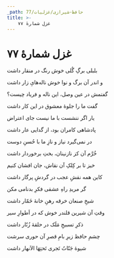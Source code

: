 ```yaml
---
_path: حافظ-شیرازی/غزلیات/77
title: >-
    غزل شمارهٔ ۷۷
---
```

# غزل شمارهٔ ۷۷

<div class="b" id="bn1"><div class="m1"><p>بلبلی برگِ گُلی خوش رنگ در منقار داشت</p></div>
<div class="m2"><p>و اندر آن برگ و نوا خوش ناله‌هایِ زار داشت</p></div></div>
<div class="b" id="bn2"><div class="m1"><p>گفتمش در عین وصل، این ناله و فریاد چیست؟</p></div>
<div class="m2"><p>گفت ما را جلوهٔ معشوق در این کار داشت</p></div></div>
<div class="b" id="bn3"><div class="m1"><p>یار اگر ننشست با ما نیست جای اعتراض</p></div>
<div class="m2"><p>پادشاهی کامران بود، از گدایی عار داشت</p></div></div>
<div class="b" id="bn4"><div class="m1"><p>در نمی‌گیرد نیاز و نازِ ما با حُسنِ دوست</p></div>
<div class="m2"><p>خُرَّم آن کز نازنینان، بختِ برخوردار داشت</p></div></div>
<div class="b" id="bn5"><div class="m1"><p>خیز تا بر کِلکِ آن نقاش، جان افشان کنیم</p></div>
<div class="m2"><p>کاین همه نقشِ عجب در گردشِ پرگار داشت</p></div></div>
<div class="b" id="bn6"><div class="m1"><p>گر مریدِ راهِ عشقی فکرِ بدنامی مکن</p></div>
<div class="m2"><p>شیخِ صنعان خرقه رهنِ خانهٔ خَمّار داشت</p></div></div>
<div class="b" id="bn7"><div class="m1"><p>وقتِ آن شیرین قلندر خوش که در اَطوارِ سیر</p></div>
<div class="m2"><p>ذکرِ تسبیحِ مَلَک در حلقهٔ زُنّار داشت</p></div></div>
<div class="b" id="bn8"><div class="m1"><p>چشمِ حافظ زیرِ بامِ قصرِ آن حوری سرشت</p></div>
<div class="m2"><p>شیوهٔ جَنّاتُ تَجری تَحتِهَا الاَنهار داشت</p></div></div>

